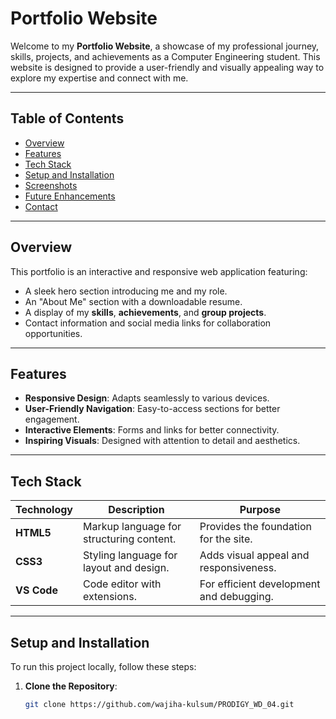 # **Portfolio Website**

Welcome to my **Portfolio Website**, a showcase of my professional journey, skills, projects, and achievements as a Computer Engineering student. This website is designed to provide a user-friendly and visually appealing way to explore my expertise and connect with me.

---

## **Table of Contents**

- [Overview](#overview)  
- [Features](#features)  
- [Tech Stack](#tech-stack)  
- [Setup and Installation](#setup-and-installation)  
- [Screenshots](#screenshots)  
- [Future Enhancements](#future-enhancements)  
- [Contact](#contact)  

---

## **Overview**

This portfolio is an interactive and responsive web application featuring:  

- A sleek hero section introducing me and my role.  
- An "About Me" section with a downloadable resume.  
- A display of my **skills**, **achievements**, and **group projects**.  
- Contact information and social media links for collaboration opportunities.  

---

## **Features**

- **Responsive Design**: Adapts seamlessly to various devices.  
- **User-Friendly Navigation**: Easy-to-access sections for better engagement.  
- **Interactive Elements**: Forms and links for better connectivity.  
- **Inspiring Visuals**: Designed with attention to detail and aesthetics.

---

## **Tech Stack**

| Technology       | Description                              | Purpose                              |
|-------------------|------------------------------------------|--------------------------------------|
| **HTML5**        | Markup language for structuring content. | Provides the foundation for the site. |
| **CSS3**         | Styling language for layout and design.  | Adds visual appeal and responsiveness. |
| **VS Code**      | Code editor with extensions.             | For efficient development and debugging. |

---

## **Setup and Installation**

To run this project locally, follow these steps:

1. **Clone the Repository**:  
   ```bash
   git clone https://github.com/wajiha-kulsum/PRODIGY_WD_04.git
